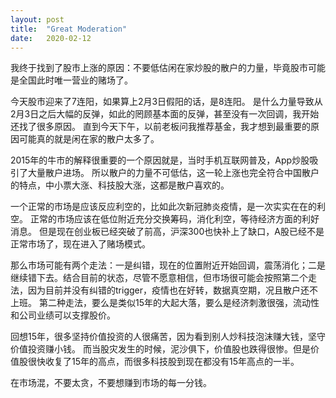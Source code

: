```yaml
---
layout: post
title:  "Great Moderation"
date:   2020-02-12
---
```


我终于找到了股市上涨的原因：不要低估闲在家炒股的散户的力量，毕竟股市可能是全国此时唯一营业的赌场了。

今天股市迎来了7连阳，如果算上2月3日假阳的话，是8连阳。
是什么力量导致从2月3日之后大幅的反弹，如此的罔顾基本面的反弹，甚至没有一次回调，我开始还找了很多原因。
直到今天下午，以前老板问我推荐基金，我才想到最重要的原因可能真的就是闲在家的散户太多了。

2015年的牛市的解释很重要的一个原因就是，当时手机互联网普及，App炒股吸引了大量散户进场。
所以散户的力量不可低估，这一轮上涨也完全符合中国散户的特点，中小票大涨、科技股大涨，这都是散户喜欢的。

一个正常的市场是应该反应利空的，比如此次新冠肺炎疫情，是一次实实在在的利空。
正常的市场应该在低位附近充分交换筹码，消化利空，等待经济方面的利好消息。
但是现在创业板已经突破了前高，沪深300也快补上了缺口，A股已经不是正常市场了，现在进入了赌场模式。

那么市场可能有两个走法：一是纠错，现在的位置附近开始回调，震荡消化；二是继续错下去。结合目前的状态，尽管不愿意相信，但市场很可能会按照第二个走法，因为目前并没有纠错的trigger，疫情也在好转，数据真空期，况且散户还不上班。
第二种走法，要么是类似15年的大起大落，要么是经济刺激很强，流动性和公司业绩可以支撑股价。

回想15年，很多坚持价值投资的人很痛苦，因为看到别人炒科技泡沫赚大钱，坚守价值投资赚小钱。
而当股灾发生的时候，泥沙俱下，价值股也跌得很惨。但是价值股很快收复了15年的高点，而很多科技股到现在都没有15年高点的一半。

在市场混，不要太贪，不要想赚到市场的每一分钱。

